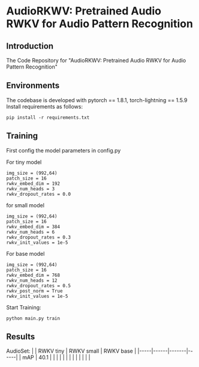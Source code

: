 # AudioRKWV: Pretrained Audio RWKV for Audio Pattern Recognition
## Introduction

The Code Repository for  "AudioRKWV: Pretrained Audio RWKV for Audio Pattern Recognition"

## Environments
The codebase is developed with pytorch == 1.8.1, torch-lightning == 1.5.9
Install requirements as follows:
```
pip install -r requirements.txt
```




## Training 
First config the model parameters in config.py

For tiny model
```
img_size = (992,64)
patch_size = 16
rwkv_embed_dim = 192
rwkv_num_heads = 3
rwkv_dropout_rates = 0.0
```

for small model
```
img_size = (992,64)
patch_size = 16
rwkv_embed_dim = 384
rwkv_num_heads = 6
rwkv_dropout_rates = 0.3
rwkv_init_values = 1e-5
```

For base model
```
img_size = (992,64)
patch_size = 16
rwkv_embed_dim = 768
rwkv_num_heads = 12
rwkv_dropout_rates = 0.5
rwkv_post_norm = True
rwkv_init_values = 1e-5
```

Start Training:
```
python main.py train
```

## Results
AudioSet: 
|     | RWKV tiny | RWKV small | RWKV base |
|-----|------|-------|------|
| mAP | 40.1  |      |      |
|      |       |      |      |
|      |       |      |      |

